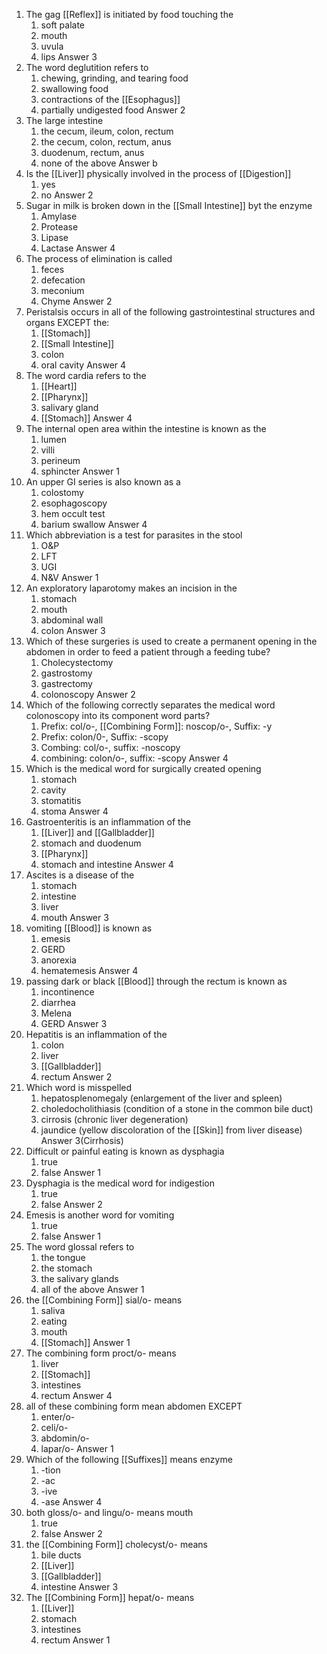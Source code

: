 1. The gag [[Reflex]] is initiated by food touching the
	1.  soft palate
	2.  mouth
	3.  uvula
	4.  lips
	Answer
		3
2. The word deglutition refers to
	1. chewing, grinding, and tearing food
	2. swallowing food
	3. contractions of the [[Esophagus]]
	4. partially undigested food
	Answer
		2
3. The large intestine
	1. the cecum, ileum, colon, rectum
	2. the cecum, colon, rectum, anus
	3. duodenum, rectum, anus
	4. none of the above
	Answer
		b
4. Is the [[Liver]] physically involved in the process of [[Digestion]]
	1. yes
	2. no
	Answer
		2
5. Sugar in milk is broken down in the [[Small Intestine]] byt the enzyme
	1. Amylase
	2. Protease
	3. Lipase
	4. Lactase
	Answer
		4
6. The process of elimination is called
	1. feces
	2. defecation
	3. meconium
	4. Chyme
	Answer
		2
7. Peristalsis occurs in all of the following gastrointestinal structures and organs EXCEPT the:
	1. [[Stomach]]
	2. [[Small Intestine]]
	3. colon
	4. oral cavity
	Answer
		4
8. The word cardia refers to the
	1. [[Heart]]
	2. [[Pharynx]]
	3. salivary gland
	4. [[Stomach]]
	Answer
		4
9. The internal open area within the intestine is known as the
	1. lumen
	2. villi
	3. perineum
	4. sphincter
	Answer
		1
10. An upper GI series is also known as a
	1. colostomy
	2. esophagoscopy
	3. hem occult test
	4. barium swallow
	Answer
		4
11. Which abbreviation is a test for parasites in the stool
	1. O&P
	2. LFT
	3. UGI
	4. N&V
	Answer
		1
12. An exploratory laparotomy makes an incision in the
	1. stomach
	2. mouth
	3. abdominal wall
	4. colon
	Answer
		3
13. Which of these surgeries is used to create a permanent opening in the abdomen in order to feed a patient through a feeding tube?
	1. Cholecystectomy
	2. gastrostomy
	3. gastrectomy
	4. colonoscopy
	Answer
		2
14. Which of the following correctly separates the medical word colonoscopy into its component word parts? 
	1.  Prefix: col/o-, [[Combining Form]]: noscop/o-, Suffix: -y
	2. Prefix: colon/0-, Suffix: -scopy
	3. Combing: col/o-, suffix: -noscopy
	4. combining: colon/o-, suffix: -scopy
	Answer
		4
15. Which is the medical word for surgically created opening
	1. stomach
	2. cavity
	3. stomatitis
	4. stoma
	Answer
		4
16. Gastroenteritis is an inflammation of the
	1. [[Liver]] and [[Gallbladder]]
	2. stomach and duodenum
	3. [[Pharynx]]
	4. stomach and intestine
	Answer
		4
17. Ascites is a disease of the 
	1. stomach
	2. intestine
	3. liver
	4. mouth
	Answer
		3
18. vomiting [[Blood]] is known as
	1. emesis
	2. GERD
	3. anorexia
	4. hematemesis
	Answer
		4
19. passing dark or black [[Blood]] through the rectum is known as
	1. incontinence
	2. diarrhea
	3. Melena
	4. GERD
	Answer
		3
20. Hepatitis is an inflammation of the 
	1. colon
	2. liver
	3. [[Gallbladder]]
	4. rectum
	Answer
		2
21. Which word is misspelled
	1. hepatosplenomegaly (enlargement of the liver and spleen)
	2. choledocholithiasis (condition of a stone in the common bile duct)
	3. cirrosis (chronic liver degeneration)
	4. jaundice (yellow discoloration of the [[Skin]] from liver disease)
	Answer
		3(Cirrhosis)
22. Difficult or painful eating is known as dysphagia
	1. true
	2. false
	Answer
		1
23. Dysphagia is the medical word for indigestion
	1. true
	2. false
	Answer
		2
24. Emesis is another word for vomiting
	1. true
	2. false
	Answer
		1
25. The word glossal refers to
	1. the tongue
	2. the stomach
	3. the salivary glands
	4. all of the above
	Answer
		1
26. the [[Combining Form]] sial/o- means
	1. saliva
	2. eating
	3. mouth
	4. [[Stomach]]
	Answer
		1
27. The combining form proct/o- means
	1. liver
	2. [[Stomach]]
	3. intestines
	4. rectum
	Answer
		4
28. all of these combining form mean abdomen EXCEPT
	1. enter/o-
	2. celi/o-
	3. abdomin/o-
	4. lapar/o-
	Answer
		1
29. Which of the following [[Suffixes]] means enzyme
	1. -tion
	2. -ac
	3. -ive
	4. -ase
	Answer
		4
30. both gloss/o- and lingu/o- means mouth
	1. true
	2. false
	Answer
		2
31. the [[Combining Form]] cholecyst/o- means
	1. bile ducts
	2. [[Liver]]
	3. [[Gallbladder]]
	4. intestine
	Answer
		3
32. The [[Combining Form]] hepat/o- means
	1. [[Liver]]
	2. stomach
	3. intestines
	4. rectum
	Answer
		1

 
 
